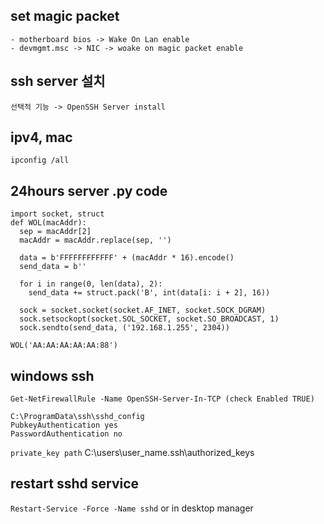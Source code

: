 ## set magic packet
    - motherboard bios -> Wake On Lan enable
    - devmgmt.msc -> NIC -> woake on magic packet enable
## ssh server 설치
    선택적 기능 -> OpenSSH Server install
## ipv4, mac
    ipconfig /all
## 24hours server .py code
```
import socket, struct
def WOL(macAddr):
  sep = macAddr[2]
  macAddr = macAddr.replace(sep, '')

  data = b'FFFFFFFFFFFF' + (macAddr * 16).encode()
  send_data = b''

  for i in range(0, len(data), 2):
    send_data += struct.pack('B', int(data[i: i + 2], 16))

  sock = socket.socket(socket.AF_INET, socket.SOCK_DGRAM)
  sock.setsockopt(socket.SOL_SOCKET, socket.SO_BROADCAST, 1)
  sock.sendto(send_data, ('192.168.1.255', 2304)) 

WOL('AA:AA:AA:AA:AA:88')
```

## windows ssh 
    Get-NetFirewallRule -Name OpenSSH-Server-In-TCP (check Enabled TRUE)
 
    C:\ProgramData\ssh\sshd_config
    PubkeyAuthentication yes
    PasswordAuthentication no
    
`private_key path` C:\users\user_name\.ssh\authorized_keys

## restart sshd service
`Restart-Service -Force -Name sshd` or in desktop manager

